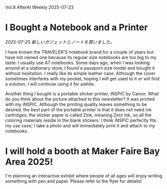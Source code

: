 Vol.8
AfterAI Weekly
2025-07-23

# I Bought a Notebook and a Printer

*2025-07-25*
*新しいガジェットとノートを買いました。*

I have known the TRAVELER'S notebook brand for a couple of years but have not owned one because its regular size notebooks are too big to my taste: I usually use A7 notebooks. Some days ago, when I was looking around at a stationary store, I found a passport-size model and bought it without hesitation. I really like its simple leather case. Although the cover sometimes interferes with my pocket, hoping I will get used to it or will find a solution, I will continue using it for awhile.

Another thing I bought is a portable sticker printer, iNSPiC by Canon. What do you think about the picture attached to this newsletter? It was printed with my iNSPiC. Although the printing quality leaves something to be desired, the best part of the portable printer is that it does not need ink cartridges; the sticker paper is called Zink, meaning Zero Ink, so all the coloring materials reside in the blank stickers. I think iNSPiC perfectly fits my use case; I take a photo and will immediately print it and attach to my notebooks.

# I will hold a booth at Maker Faire Bay Area 2025!

I'm planning an interactive exhibit where people of all ages will enjoy writing something with pen and paper. Please refer to the flyer for details!